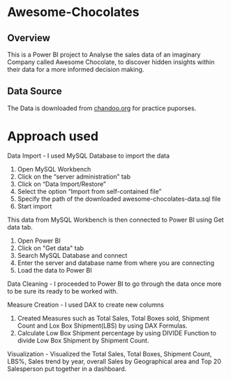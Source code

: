 # Awesome-Chocolates

## Overview
This is a Power BI project to Analyse the sales data of an imaginary Company called Awesome Chocolate, to discover hidden insights within their data for a more informed decision making.

## Data Source
The Data is downloaded from [chandoo.org](https://chandoo.org/wp/learn-sql-for-data-analysis/) for practice puporses.


# Approach used

Data Import - I used MySQL Database to import the data 

1. Open MySQL Workbench
2. Click on the “server administration” tab
3. Click on “Data Import/Restore”
4. Select the option “Import from self-contained file”
5. Specify the path of the downloaded awesome-chocolates-data.sql file
6. Start import


This data from MySQL Workbench is then connected to Power BI using Get data tab.

1. Open Power BI
2. Click on "Get data" tab
3. Search MySQL Database and connect
4. Enter the server and database name from where you are connecting
5. Load the data to Power BI


Data Cleaning - I proceeded to Power BI to go through the data once more to be sure its ready to be worked with.


Measure Creation - I used DAX to create new columns

1. Created Measures such as Total Sales, Total Boxes sold, Shipment Count and Lox Box Shipment(LBS) by using DAX Formulas.
2. Calculate Low Box Shipment percentage by using DIVIDE Function to divide Low Box Shipment by Shipment Count.


Visualization - Visualized the Total Sales, Total Boxes, Shipment Count, LBS%, Sales trend by year, overall Sales by Geographical area and Top 20 Salesperson put together in a dashboard.
